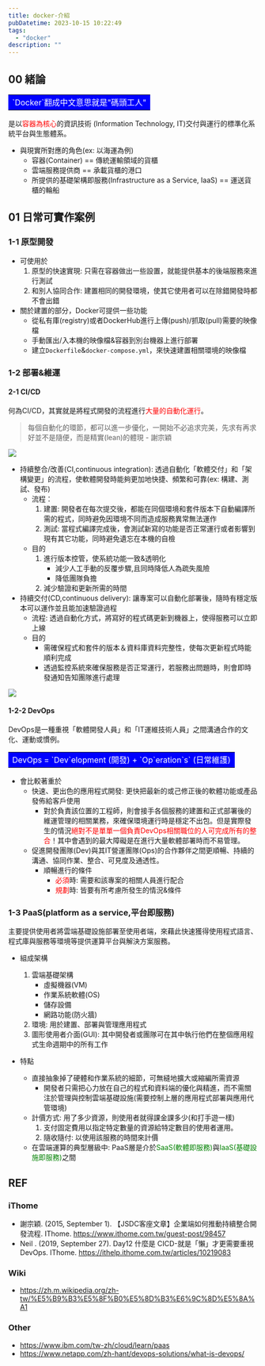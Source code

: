```yaml
---
title: docker-介紹
pubDatetime: 2023-10-15 10:22:49
tags:
  - "docker"
description: ""
---
```


## 00 緒論

<table><tr><td bgcolor=0000FF>
 <font color=white> `Docker`翻成中文意思就是"碼頭工人" </font>
</table>

是以<font color=red>容器為核心</font>的資訊技術 (Information Technology,
IT)交付與運行的標準化系統平台與生態體系。

- 與現實所對應的角色(ex: 以海運為例)
  - 容器(Container) == 傳統運輸領域的貨櫃
  - 雲端服務提供商 == 承載貨櫃的港口
  - 所提供的基礎架構即服務(Infrastructure as a Service, IaaS) == 運送貨櫃的輪船

<!--more-->

## 01 日常可實作案例

### 1-1 原型開發

- 可使用於
  1. 原型的快速實現: 只需在容器做出一些設置，就能提供基本的後端服務來進行測試
  2. 和別人協同合作: 建置相同的開發環境，使其它使用者可以在除錯開發時都不會出錯
- 關於建置的部分，Docker可提供一些功能
  - 從私有庫(registry)或者DockerHub進行上傳(push)/抓取(pull)需要的映像檔
  - 手動匯出/入本機的映像檔&容器到別台機器上進行部署
  - 建立`Dockerfile`&`docker-compose.yml`，來快速建置相關環境的映像檔

### 1-2 部署&維運

#### 2-1 CI/CD

何為CI/CD，其實就是將程式開發的流程進行<font color=red>大量的自動化運行</font>。

> 每個自動化的環節，都可以進一步優化，一開始不必追求完美，先求有再求好並不是隨便，而是精實(lean)的體現 -
> 謝宗穎

![](https://i.imgur.com/Sydfxcj.png)

- 持續整合/改善(CI,continuous integration):
  透過自動化「軟體交付」和「架構變更」的流程，使軟體開發時能夠更加地快捷、頻繁和可靠(ex:
  構建、測試、發布)
  - 流程：
    1. 建置:
       開發者在每次提交後，都能在同個環境和套件版本下自動編譯所需的程式，同時避免因環境不同而造成服務異常無法運作
    2. 測試:
       當程式編譯完成後，會測試新寫的功能是否正常運行或者影響到現有其它功能，同時避免遺忘在本機的自檢
  - 目的
    1. 進行版本控管，使系統功能一致&透明化
       - 減少人工手動的反覆步驟,且同時降低人為疏失風險
       - 降低團隊負擔
    2. 減少驗證和更新所需的時間
- 持續交付(CD,continuous delivery):
  讓專案可以自動化部署後，隨時有穩定版本可以運作並且能加速驗證過程
  - 流程: 透過自動化方式，將寫好的程式碼更新到機器上，使得服務可以立即上線
  - 目的
    - 需確保程式和套件的版本＆資料庫資料完整性，使每次更新程式時能順利完成
    - 透過監控系統來確保服務是否正常運行，若服務出問題時，則會即時發通知告知團隊進行處理

![](https://hackmd.io/_uploads/rkYtCCeFn.png)

#### 1-2-2 DevOps

DevOps是一種重視「軟體開發人員」和「IT運維技術人員」之間溝通合作的文化、運動或慣例。

<table><tr><td bgcolor=0000FF>
 <font color=white> DevOps = `Dev`elopment (開發) + `Op`eration`s` (日常維護) </font>
</table>

- 會比較著重於
  - 快速、更出色的應用程式開發:
    更快把最新的或己修正後的軟體功能或產品發佈給客戶使用
    - 對於負責該位置的工程師，則會接手各個服務的建置和正式部署後的維運管理的相關業務，來確保環境運行時是穩定不出包。但是實際發生的情況<font color=red>絕對不是單單一個負責DevOps相關職位的人可完成所有的整合</font>！其中會遇到的最大障礙是在進行大量軟體部署時而不易管理。
  - 促進開發團隊(Dev)與其IT營運團隊(Ops)的合作夥伴之間更順暢、持續的溝通、協同作業、整合、可見度及通透性。
    - 順暢進行的條件
      - <font color=red>必須</font>時: 需要和該專案的相關人員進行配合
      - <font color=red>規劃</font>時: 皆要有所考慮所發生的情況&條件

### 1-3 PaaS(platform as a service,平台即服務)

主要提供使用者將雲端基礎設施部署至使用者端，來藉此快速獲得使用程式語言、程式庫與服務等環境等提供運算平台與解決方案服務。

- 組成架構

  1. 雲端基礎架構
     - 虛擬機器(VM)
     - 作業系統軟體(OS)
     - 儲存設備
     - 網路功能(防火牆)
  2. 環境: 用於建置、部署與管理應用程式
  3. 圖形使用者介面(GUI):
     其中開發者或團隊可在其中執行他們在整個應用程式生命週期中的所有工作

- 特點
  - 直接抽象掉了硬體和作業系統的細節，可無縫地擴大或縮編所需資源
    - 開發者只需把心力放在自己的程式和資料端的優化與精進，而不需關注於管理與控制雲端基礎設施(需要控制上層的應用程式部署與應用代管環境)
  - 計價方式: 用了多少資源，則使用者就得課金課多少(和打手遊一樣)
    1. 支付固定費用以指定特定數量的資源給特定數目的使用者運用。
    2. 隨收隨付: 以使用該服務的時間來計價
  - 在雲端運算的典型層級中:
    PaaS層是介於<font color=green>SaaS(軟體即服務)</font>與<font color=green>IaaS(基礎設施即服務)</font>之間

## REF

### iThome

- 謝宗穎. (2015, September 1). 【JSDC客座文章】企業端如何推動持續整合開發流程.
  IThome. https://www.ithome.com.tw/guest-post/98457
- Neil . (2019, September 27). Day12 什麼是 CICD-就是「懶」才更需要重視DevOps.
  IThome. https://ithelp.ithome.com.tw/articles/10219083

### Wiki

- https://zh.m.wikipedia.org/zh-tw/%E5%B9%B3%E5%8F%B0%E5%8D%B3%E6%9C%8D%E5%8A%A1

### Other

- https://www.ibm.com/tw-zh/cloud/learn/paas
- https://www.netapp.com/zh-hant/devops-solutions/what-is-devops/
